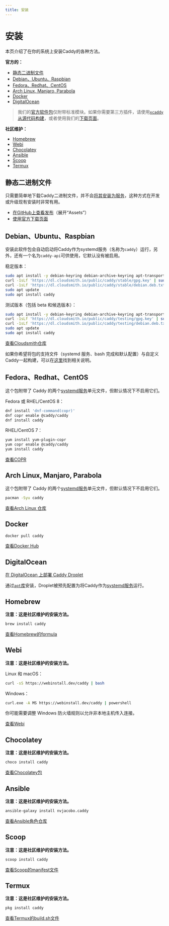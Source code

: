 ```yaml
---
title: 安装
---
```


# 安装

本页介绍了在你的系统上安装Caddy的各种方法。

__官方的：__
- [静态二进制文件](#static-binaries)
- [Debian、Ubuntu、Raspbian](#debian-ubuntu-raspbian)
- [Fedora、Redhat、CentOS](#fedora-redhat-centos)
- [Arch Linux, Manjaro, Parabola](#arch-linux-manjaro-parabola)
- [Docker](#docker)
- [DigitalOcean](#digitalocean)

> 我们的[官方软件包](https://github.com/caddyserver/dist)仅附带标准模块。如果你需要第三方插件，请使用[`xcaddy`从源代码构建](https://caddyserver.com/docs/build#xcaddy)，或者使用我们的[下载页面](https://caddyserver.com/download)。


__社区维护：__
- [Homebrew](#homebrew)
- [Webi](#webi)
- [Chocolatey](#chocolatey)
- [Ansible](#ansible)
- [Scoop](#scoop)
- [Termux](#termux)


<h2 id="static-binaries">静态二进制文件</h2>

只需要简单地下载Caddy二进制文件，并不会[将其安装为服务](https://caddyserver.com/docs/running#manual-installation)，这种方式在开发或升级现有安装时非常有用。

- [在GitHub上查看发布](https://github.com/caddyserver/caddy/releases)（展开“Assets”）
- [使用官方下载页面](https://caddyserver.com/download)

<h2 id="debian-ubuntu-raspbian">Debian、Ubuntu、Raspbian</h2>

安装此软件包会自动启动将Caddy作为systemd服务（名称为`caddy`）运行，另外，还有一个名为`caddy-api`可供使用，它默认没有被启用。

稳定版本：

```bash
sudo apt install -y debian-keyring debian-archive-keyring apt-transport-https
curl -1sLf 'https://dl.cloudsmith.io/public/caddy/stable/gpg.key' | sudo gpg --dearmor -o /usr/share/keyrings/caddy-stable-archive-keyring.gpg
curl -1sLf 'https://dl.cloudsmith.io/public/caddy/stable/debian.deb.txt' | sudo tee /etc/apt/sources.list.d/caddy-stable.list
sudo apt update
sudo apt install caddy
```

测试版本（包括 beta 和候选版本）：

```bash
sudo apt install -y debian-keyring debian-archive-keyring apt-transport-https
curl -1sLf 'https://dl.cloudsmith.io/public/caddy/testing/gpg.key' | sudo gpg --dearmor -o /usr/share/keyrings/caddy-testing-archive-keyring.gpg
curl -1sLf 'https://dl.cloudsmith.io/public/caddy/testing/debian.deb.txt' | sudo tee /etc/apt/sources.list.d/caddy-testing.list
sudo apt update
sudo apt install caddy
```

[查看Cloudsmith仓库](https://cloudsmith.io/~caddy/repos/)

如果你希望将包的支持文件（systemd 服务、bash 完成和默认配置）与自定义Caddy一起构建，可以在[这里](https://caddyserver.com/docs/build#package-support-files-for-custom-builds-for-debianubunturaspbian)找到相关说明。

<h2 id="fedora-redhat-centos">Fedora、Redhat、CentOS</h2>

这个包附带了 Caddy 的两个[systemd服务](https://caddyserver.com/docs/running#linux-service)单元文件，但默认情况下不启用它们。

Fedora 或 RHEL/CentOS 8：

```bash
dnf install 'dnf-command(copr)'
dnf copr enable @caddy/caddy
dnf install caddy
```

RHEL/CentOS 7：

```bash
yum install yum-plugin-copr
yum copr enable @caddy/caddy
yum install caddy
```

[查看COPR](https://copr.fedorainfracloud.org/coprs/g/caddy/caddy/)


<h2 id="arch-linux-manjaro-parabola">Arch Linux, Manjaro, Parabola</h2>

这个包附带了 Caddy 的两个[systemd服务](https://caddyserver.com/docs/running#linux-service)单元文件，但默认情况下不启用它们。

```bash
pacman -Syu caddy
```

[查看Arch Linux 仓库](https://archlinux.org/packages/community/x86_64/caddy/)

## Docker

```bash
docker pull caddy
```

[查看Docker Hub](https://hub.docker.com/_/caddy)

## DigitalOcean

[在 DigitalOcean 上部署 Caddy Droplet](https://marketplace.digitalocean.com/apps/caddy)

通过[`apt`库](https://caddyserver.com/docs/install#debian-ubuntu-raspbian)安装，Droplet被预先配置为将Caddy作为[systemd服务](https://caddyserver.com/docs/running#linux-service)运行。


## Homebrew

__注意：这是社区维护的安装方法。__

```bash
brew install caddy
```

[查看Homebrew的formula](https://formulae.brew.sh/formula/caddy)


## Webi

__注意：这是社区维护的安装方法。__

Linux 和 macOS：

```bash
curl -sS https://webinstall.dev/caddy | bash
```

Windows：

```bash
curl.exe -A MS https://webinstall.dev/caddy | powershell
```

你可能需要调整 Windows 防火墙规则以允许非本地主机传入连接。

[查看Webi](https://webinstall.dev/caddy)

## Chocolatey

__注意：这是社区维护的安装方法。__

```bash
choco install caddy
```

[查看Chocolatey包](https://chocolatey.org/packages/caddy)

## Ansible

__注意：这是社区维护的安装方法。__

```bash
ansible-galaxy install nvjacobo.caddy
```

[查看Ansible角色仓库](https://github.com/nvjacobo/caddy)

## Scoop

__注意：这是社区维护的安装方法。__

```bash
scoop install caddy
```

[查看Scoop的manifest文件](https://github.com/ScoopInstaller/Main/blob/master/bucket/caddy.json)

## Termux

__注意：这是社区维护的安装方法。__

```bash
pkg install caddy
```

[查看Termux的build.sh文件](https://github.com/termux/termux-packages/blob/master/packages/caddy/build.sh)
